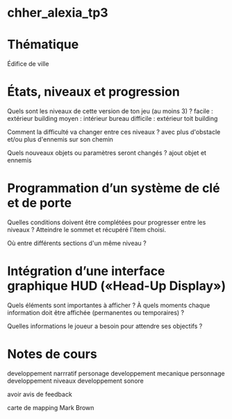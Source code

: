 # chher_alexia_tp3

# Thématique 
Édifice de ville

# États, niveaux et progression 
Quels sont les niveaux de cette version de ton jeu (au moins 3) ? 
facile : extérieur building
moyen : intérieur bureau
difficile : extérieur toit building

Comment la difficulté va changer entre ces niveaux ? 
avec plus d'obstacle et/ou plus d'ennemis sur son chemin

Quels nouveaux objets ou paramètres seront changés ?
ajout objet et ennemis

# Programmation d’un système de clé et de porte

Quelles conditions doivent être complétées pour progresser entre les niveaux ? 
Atteindre le sommet et récupéré l'item choisi.

Où entre différents sections d'un même niveau ?

# Intégration d’une interface graphique HUD («Head-Up Display»)

Quels éléments sont importantes à afficher ? À quels moments chaque information doit être affichée (permanentes ou temporaires) ?

Quelles informations le joueur a besoin pour attendre ses objectifs ?


# Notes de cours
developpement narrratif personage
developpement mecanique personnage
developpement niveaux
developpement sonore

avoir avis de feedback

carte de mapping Mark Brown
